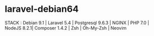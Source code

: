 # laravel-debian64
STACK : Debian 9.1 | Laravel 5.4 | Postgresql 9.6.3 | NGINX | PHP 7.0 | NodeJS 8.2.1| Composer 1.4.2 | Zsh | Oh-My-Zsh | Neovim 
